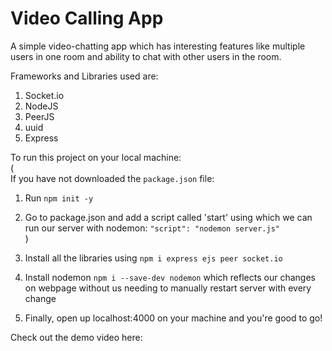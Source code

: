 # Video Calling App

A simple video-chatting app which has interesting features like multiple users in one room and ability to chat with other users in the room. 

Frameworks and Libraries used are:
1. Socket.io
2. NodeJS
3. PeerJS
4. uuid
5. Express

To run this project on your local machine: <br />
(<br /> If you have not downloaded the ```package.json``` file:
  1. Run ```npm init -y```
  2. Go to package.json and add a script called 'start' using which we can run our server with nodemon: ```"script": "nodemon server.js"``` <br />  )

1. Install all the libraries using ```npm i express ejs peer socket.io```
2. Install nodemon ```npm i --save-dev nodemon``` which reflects our changes on webpage without us needing to manually restart server with every change
4. Finally, open up localhost:4000 on your machine and you're good to go! <br />

Check out the demo video here:

